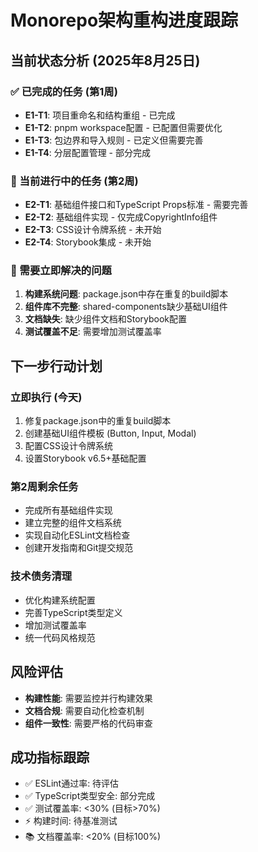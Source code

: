 # Monorepo架构重构进度跟踪

## 当前状态分析 (2025年8月25日)

### ✅ 已完成的任务 (第1周)
- **E1-T1**: 项目重命名和结构重组 - 已完成
- **E1-T2**: pnpm workspace配置 - 已配置但需要优化
- **E1-T3**: 包边界和导入规则 - 已定义但需要完善
- **E1-T4**: 分层配置管理 - 部分完成

### 🎯 当前进行中的任务 (第2周)
- **E2-T1**: 基础组件接口和TypeScript Props标准 - 需要完善
- **E2-T2**: 基础组件实现 - 仅完成CopyrightInfo组件
- **E2-T3**: CSS设计令牌系统 - 未开始
- **E2-T4**: Storybook集成 - 未开始

### 🔧 需要立即解决的问题
1. **构建系统问题**: package.json中存在重复的build脚本
2. **组件库不完整**: shared-components缺少基础UI组件
3. **文档缺失**: 缺少组件文档和Storybook配置
4. **测试覆盖不足**: 需要增加测试覆盖率

## 下一步行动计划

### 立即执行 (今天)
1. 修复package.json中的重复build脚本
2. 创建基础UI组件模板 (Button, Input, Modal)
3. 配置CSS设计令牌系统
4. 设置Storybook v6.5+基础配置

### 第2周剩余任务
- 完成所有基础组件实现
- 建立完整的组件文档系统
- 实现自动化ESLint文档检查
- 创建开发指南和Git提交规范

### 技术债务清理
- 优化构建系统配置
- 完善TypeScript类型定义
- 增加测试覆盖率
- 统一代码风格规范

## 风险评估
- **构建性能**: 需要监控并行构建效果
- **文档合规**: 需要自动化检查机制
- **组件一致性**: 需要严格的代码审查

## 成功指标跟踪
- ✅ ESLint通过率: 待评估
- ✅ TypeScript类型安全: 部分完成
- ✅ 测试覆盖率: <30% (目标>70%)
- ⚡ 构建时间: 待基准测试
- 📚 文档覆盖率: <20% (目标100%)
